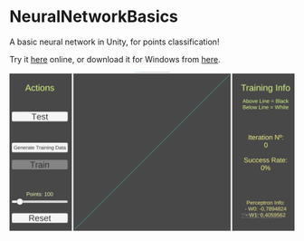 # NeuralNetworkBasics
A basic neural network in Unity, for points classification!

Try it [here](https://delunado.itch.io/neural) online, or download it for Windows from [here]().



![Application](https://github.com/Delunado/NeuralNetworkBasics/blob/main/Img/application.png)

